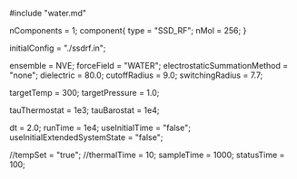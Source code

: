 #include "water.md"

nComponents = 1;
component{
  type = "SSD_RF";
  nMol = 256;
}

initialConfig = "./ssdrf.in";

ensemble = NVE;
forceField = "WATER";
electrostaticSummationMethod = "none";
dielectric = 80.0;
cutoffRadius = 9.0;
switchingRadius = 7.7;

targetTemp = 300;
targetPressure = 1.0;

tauThermostat = 1e3;
tauBarostat = 1e4;

dt = 2.0;
runTime = 1e4;
useInitialTime = "false";
useInitialExtendedSystemState = "false";

//tempSet = "true";
//thermalTime = 10;
sampleTime = 1000;
statusTime = 100;
